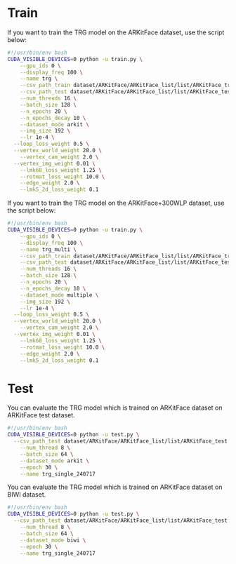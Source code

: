 # Train

If you want to train the TRG model on the ARKitFace dataset, use the script below:
```bash
#!/usr/bin/env bash
CUDA_VISIBLE_DEVICES=0 python -u train.py \
	--gpu_ids 0 \
	--display_freq 100 \
	--name trg \
	--csv_path_train dataset/ARKitFace/ARKitFace_list/list/ARKitFace_train.csv \
	--csv_path_test dataset/ARKitFace/ARKitFace_list/list/ARKitFace_test.csv \
	--num_threads 16 \
	--batch_size 128 \
	--n_epochs 20 \
	--n_epochs_decay 10 \
	--dataset_mode arkit \
	--img_size 192 \
	--lr 1e-4 \
  --loop_loss_weight 0.5 \
  --vertex_world_weight 20.0 \
	--vertex_cam_weight 2.0 \
  --vertex_img_weight 0.01 \
	--lmk68_loss_weight 1.25 \
	--rotmat_loss_weight 10.0 \
	--edge_weight 2.0 \
	--lmk5_2d_loss_weight 0.1
```

If you want to train the TRG model on the ARKitFace+300WLP dataset, use the script below:
```bash
#!/usr/bin/env bash
CUDA_VISIBLE_DEVICES=0 python -u train.py \
	--gpu_ids 0 \
	--display_freq 100 \
	--name trg_multi \
	--csv_path_train dataset/ARKitFace/ARKitFace_list/list/ARKitFace_train.csv \
	--csv_path_test dataset/ARKitFace/ARKitFace_list/list/ARKitFace_test.csv \
	--num_threads 16 \
	--batch_size 128 \
	--n_epochs 20 \
	--n_epochs_decay 10 \
	--dataset_mode multiple \
	--img_size 192 \
	--lr 1e-4 \
  --loop_loss_weight 0.5 \
  --vertex_world_weight 20.0 \
	--vertex_cam_weight 2.0 \
  --vertex_img_weight 0.01 \
	--lmk68_loss_weight 1.25 \
	--rotmat_loss_weight 10.0 \
	--edge_weight 2.0 \
	--lmk5_2d_loss_weight 0.1
```

# Test

You can evaluate the TRG model which is trained on ARKitFace dataset on ARKitFace test dataset.

```bash
#!/usr/bin/env bash
CUDA_VISIBLE_DEVICES=0 python -u test.py \
  --csv_path_test dataset/ARKitFace/ARKitFace_list/list/ARKitFace_test.csv \
	--num_thread 8 \
	--batch_size 64 \
	--dataset_mode arkit \
	--epoch 30 \
	--name trg_single_240717
```

You can evaluate the TRG model which is trained on ARKitFace dataset on BIWI dataset.

```bash
#!/usr/bin/env bash
CUDA_VISIBLE_DEVICES=0 python -u test.py \
  --csv_path_test dataset/ARKitFace/ARKitFace_list/list/ARKitFace_test.csv \
	--num_thread 8 \
	--batch_size 64 \
	--dataset_mode biwi \
	--epoch 30 \
	--name trg_single_240717
```